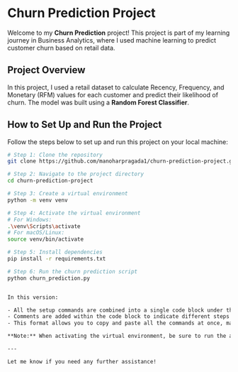 # Churn Prediction Project

Welcome to my **Churn Prediction** project! This project is part of my learning journey in Business Analytics, where I used machine learning to predict customer churn based on retail data.

## Project Overview

In this project, I used a retail dataset to calculate Recency, Frequency, and Monetary (RFM) values for each customer and predict their likelihood of churn. The model was built using a **Random Forest Classifier**.

## How to Set Up and Run the Project

Follow the steps below to set up and run this project on your local machine:

```bash
# Step 1: Clone the repository
git clone https://github.com/manoharpragada1/churn-prediction-project.git

# Step 2: Navigate to the project directory
cd churn-prediction-project

# Step 3: Create a virtual environment
python -m venv venv

# Step 4: Activate the virtual environment
# For Windows:
.\venv\Scripts\activate
# For macOS/Linux:
source venv/bin/activate

# Step 5: Install dependencies
pip install -r requirements.txt

# Step 6: Run the churn prediction script
python churn_prediction.py


In this version:

- All the setup commands are combined into a single code block under the "How to Set Up and Run the Project" section.
- Comments are added within the code block to indicate different steps and to provide instructions for both Windows and macOS/Linux when activating the virtual environment.
- This format allows you to copy and paste all the commands at once, making it convenient to set up the project.

**Note:** When activating the virtual environment, be sure to run the appropriate command for your operating system.

---

Let me know if you need any further assistance!
